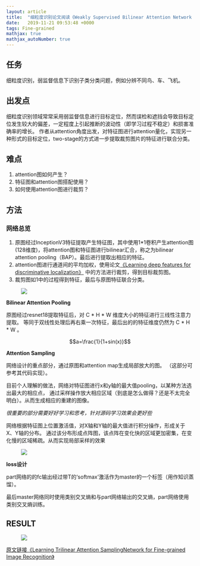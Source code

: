```yaml
---
layout: article
title:  "细粒度识别论文阅读《Weakly Supervised Bilinear Attention Network for Fine-Grained Visual Classification》"
date:   2019-11-21 09:53:48 +0000
tags: Fine-grained
mathjax: true
mathjax_autoNumber: true
---
```




## 任务


细粒度识别，弱监督信息下识别子类分类问题，例如分辨不同鸟、车、飞机。  



## 出发点

<!-- 细粒度的识别难点在于网络很难从一个固定分辨率大小的图中自适应的找到合适分类的纹理特征，该论文通过放大图像中的纹理特征以期望获得网络的关注（在分类上更有权重）。 -->

细粒度识别领域常常采用弱监督信息进行目标定位，然而误检和遮挡会导致目标定位发生较大的偏差，一定程度上引起推断的波动性（即学习过程不稳定）和损害准确率的增长。
作者从attention角度出发，对特征图进行attention量化，实现另一种形式的目标定位，two-stage的方式进一步提取裁剪图片的特征进行联合分类。







## 难点

1. attention图如何产生？
2. 特征图和attention图搭配使用？
3. 如何使用attention图进行裁剪？  
<!-- 3. 如何？ -->


## 方法

### 网络总览

1. 原图经过InceptionV3特征提取产生特征图，其中使用1*1卷积产生attention图(128维度)，将attention图和特征图进行bilinear汇合，称之为bilinear attention pooling（BAP）。最后进行提取出相应的特征。
2. attention图进行通道间的平均加权，使用论文[《Learning deep features for discriminative localization》](https://www.cv-foundation.org/openaccess/content_cvpr_2016/papers/Zhou_Learning_Deep_Features_CVPR_2016_paper.pdf)
中的方法进行裁剪，得到目标裁剪图。
3. 裁剪图如1中的过程得到特征，最后与原图特征联合分类。


<figure>
<a><img src="{{site.url}}/assert/wsban_all.png"></a>
</figure>
<!-- As an analogy [15] to natural language processing, shuffling
words in a sentence would force the neural network to focus
on discriminative words and neglect irrelevant ones. Similarly, if local regions in an image are “shuffled”, the neural
network would be forced to learn from discriminative region details for classification. -->

**Bilinear Attention Pooling**

<!-- ![navigate](assert/navigate.png) -->



原图经过resnet18提取特征后，对 C * H * W 维度大小的特征进行三线性注意力提取。
等同于双线性处理后再右乘一次特征，最后出的的特征维度仍然为 C * H * W 。

$$a=\frac{1}{1+sin(x)}$$

<!-- ![](http://latex.codecogs.com/gif.latex?\\a=\frac{1}{1+sin(x)}) -->



**Attention Sampling**

网络设计的重点部分，通过原图和attention map生成局部放大的图。
（这部分可参考其代码实现）。 

目前个人理解的做法，网络对特征图进行x和y轴的最大值pooling，以某种方法选出最大的相应点，
通过采样操作放大相应区域（到底是怎么做得？还是不太完全明白）。从而生成相应的重建的图像。

*很重要的部分需要好好学习和思考，针对源码学习效果会更好些*

网络根据特征图上位置激活值，对X轴和Y轴的最大值进行积分操作，形成关于X、Y轴的分布。
通过该分布形成点阵图，该点阵在变化快的区域更加密集，在变化慢的区域稀疏。从而实现局部采样的效果


<figure>
<a><img src="{{site.url}}/assert/tasn_ab.png"></a>
</figure>

<!-- <img class="image image--lg" src="{{site.url}}/assert/tasn_ab.png"/> -->

**loss设计**

part网络的的fc输出经过带T的‘softmax’激活作为master的一个标签（用作知识蒸馏）。

最后master网络同时使用类别交叉熵和与part网络输出的交叉熵，part网络使用类别交叉熵训练。


## **RESULT**

<!-- ![result](assert/result.png) -->

<figure>
<a><img src="{{site.url}}/assert/tasn_result.png"></a>
</figure>



[原文链接《Learning Trilinear Attention SamplingNetwork for Fine-grained Image Recognition》](https://arxiv.org/pdf/1808.02152.pdf)
